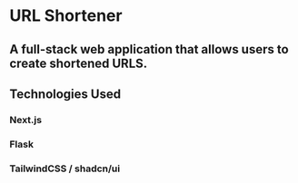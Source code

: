 # URL Shortener  

## A full-stack web application that allows users to create shortened URLS.

## Technologies Used  
### Next.js  
### Flask
### TailwindCSS / shadcn/ui
